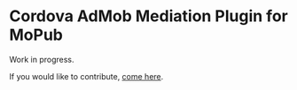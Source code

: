 # Cordova AdMob Mediation Plugin for MoPub

Work in progress.

If you would like to contribute, [come here](https://github.com/rehy/cordova-admob-mediation).
